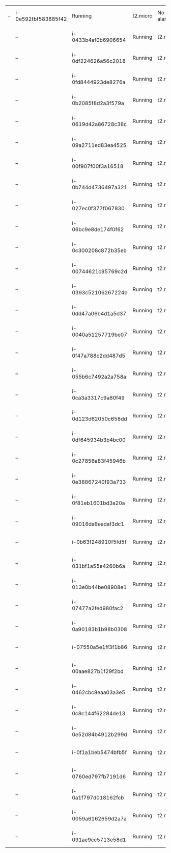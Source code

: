 |    |                     |                     |          |           |                |                |                                             |                                             |                      |                      |                        |                        |
|----|---------------------|---------------------|----------|-----------|----------------|----------------|---------------------------------------------|---------------------------------------------|----------------------|----------------------|------------------------|------------------------|
| –  | i-0e592fbf583885f42 |  Running            | t2.micro | No alarms | 18.237.155.145 | –              | ip-172-31-15-221.us-west-2.compute.internal | launch-wizard-1                             | sg-0fd7439deef34224c | sensores21           | 2021/03/02 16:21 GMT-8 |                        |
|    | –                   | i-0433b4af0b6906654 |  Running | t2.micro  | No alarms      | 35.167.165.42  | –                                           | ip-172-31-6-155.us-west-2.compute.internal  | launch-wizard-1      | sg-0fd7439deef34224c | sensores21             | 2021/03/02 16:21 GMT-8 |
|    | –                   | i-0df224626a56c2018 |  Running | t2.micro  | No alarms      | 52.88.102.242  | –                                           | ip-172-31-7-90.us-west-2.compute.internal   | launch-wizard-1      | sg-0fd7439deef34224c | sensores21             | 2021/03/02 16:21 GMT-8 |
|    | –                   | i-0fd8444923de8276a |  Running | t2.micro  | No alarms      | 54.189.19.140  | –                                           | ip-172-31-9-71.us-west-2.compute.internal   | launch-wizard-1      | sg-0fd7439deef34224c | sensores21             | 2021/03/02 16:21 GMT-8 |
|    | –                   | i-0b2085f8d2a3f579a |  Running | t2.micro  | No alarms      | 34.222.171.221 | –                                           | ip-172-31-3-199.us-west-2.compute.internal  | launch-wizard-1      | sg-0fd7439deef34224c | sensores21             | 2021/03/02 16:21 GMT-8 |
|    | –                   | i-0619d42a86728c38c |  Running | t2.micro  | No alarms      | 54.202.206.209 | –                                           | ip-172-31-8-199.us-west-2.compute.internal  | launch-wizard-1      | sg-0fd7439deef34224c | sensores21             | 2021/03/02 16:21 GMT-8 |
|    | –                   | i-09a2711ed83ea4525 |  Running | t2.micro  | No alarms      | 34.211.133.248 | –                                           | ip-172-31-10-71.us-west-2.compute.internal  | launch-wizard-1      | sg-0fd7439deef34224c | sensores21             | 2021/03/02 16:21 GMT-8 |
|    | –                   | i-00f907f00f3a16518 |  Running | t2.micro  | No alarms      | 54.218.111.104 | –                                           | ip-172-31-5-205.us-west-2.compute.internal  | launch-wizard-1      | sg-0fd7439deef34224c | sensores21             | 2021/03/02 16:21 GMT-8 |
|    | –                   | i-0b744d4736497a321 |  Running | t2.micro  | No alarms      | 54.245.78.222  | –                                           | ip-172-31-3-76.us-west-2.compute.internal   | launch-wizard-1      | sg-0fd7439deef34224c | sensores21             | 2021/03/02 16:21 GMT-8 |
|    | –                   | i-027ec0f377f067830 |  Running | t2.micro  | No alarms      | 35.160.178.50  | –                                           | ip-172-31-1-75.us-west-2.compute.internal   | launch-wizard-1      | sg-0fd7439deef34224c | sensores21             | 2021/03/02 16:21 GMT-8 |
|    | –                   | i-06bc9e8de174f0f62 |  Running | t2.micro  | No alarms      | 54.245.68.193  | –                                           | ip-172-31-11-136.us-west-2.compute.internal | launch-wizard-1      | sg-0fd7439deef34224c | sensores21             | 2021/03/02 16:21 GMT-8 |
|    | –                   | i-0c300208c872b35eb |  Running | t2.micro  | No alarms      | 50.112.77.63   | –                                           | ip-172-31-9-19.us-west-2.compute.internal   | launch-wizard-1      | sg-0fd7439deef34224c | sensores21             | 2021/03/02 16:21 GMT-8 |
|    | –                   | i-00744621c95769c2d |  Running | t2.micro  | No alarms      | 18.237.200.110 | –                                           | ip-172-31-1-16.us-west-2.compute.internal   | launch-wizard-1      | sg-0fd7439deef34224c | sensores21             | 2021/03/02 16:21 GMT-8 |
|    | –                   | i-0393c52106267224b |  Running | t2.micro  | No alarms      | 35.166.169.6   | –                                           | ip-172-31-0-16.us-west-2.compute.internal   | launch-wizard-1      | sg-0fd7439deef34224c | sensores21             | 2021/03/02 16:21 GMT-8 |
|    | –                   | i-0dd47a06b4d1a5d37 |  Running | t2.micro  | No alarms      | 34.211.56.213  | –                                           | ip-172-31-3-79.us-west-2.compute.internal   | launch-wizard-1      | sg-0fd7439deef34224c | sensores21             | 2021/03/02 16:21 GMT-8 |
|    | –                   | i-0040a51257719be07 |  Running | t2.micro  | No alarms      | 34.216.132.38  | –                                           | ip-172-31-6-24.us-west-2.compute.internal   | launch-wizard-1      | sg-0fd7439deef34224c | sensores21             | 2021/03/02 16:21 GMT-8 |
|    | –                   | i-0f47a788c2dd487d5 |  Running | t2.micro  | No alarms      | 54.214.217.29  | –                                           | ip-172-31-15-23.us-west-2.compute.internal  | launch-wizard-1      | sg-0fd7439deef34224c | sensores21             | 2021/03/02 16:21 GMT-8 |
|    | –                   | i-055b6c7492a2a758a |  Running | t2.micro  | No alarms      | 18.237.12.189  | –                                           | ip-172-31-15-84.us-west-2.compute.internal  | launch-wizard-1      | sg-0fd7439deef34224c | sensores21             | 2021/03/02 16:21 GMT-8 |
|    | –                   | i-0ca3a3317c9a80f49 |  Running | t2.micro  | No alarms      | 52.12.48.128   | –                                           | ip-172-31-2-19.us-west-2.compute.internal   | launch-wizard-1      | sg-0fd7439deef34224c | sensores21             | 2021/03/02 16:21 GMT-8 |
|    | –                   | i-0d123d62050c658dd |  Running | t2.micro  | No alarms      | 54.201.46.136  | –                                           | ip-172-31-0-122.us-west-2.compute.internal  | launch-wizard-1      | sg-0fd7439deef34224c | sensores21             | 2021/03/02 16:21 GMT-8 |
|    | –                   | i-0df645934b3b4bc00 |  Running | t2.micro  | No alarms      | 54.187.24.222  | –                                           | ip-172-31-10-183.us-west-2.compute.internal | launch-wizard-1      | sg-0fd7439deef34224c | sensores21             | 2021/03/02 16:21 GMT-8 |
|    | –                   | i-0c27856a83f45946b |  Running | t2.micro  | No alarms      | 54.201.22.253  | –                                           | ip-172-31-3-178.us-west-2.compute.internal  | launch-wizard-1      | sg-0fd7439deef34224c | sensores21             | 2021/03/02 16:21 GMT-8 |
|    | –                   | i-0e38867240f93a733 |  Running | t2.micro  | No alarms      | 35.161.174.88  | –                                           | ip-172-31-5-240.us-west-2.compute.internal  | launch-wizard-1      | sg-0fd7439deef34224c | sensores21             | 2021/03/02 16:21 GMT-8 |
|    | –                   | i-0f81eb1601bd3a20a |  Running | t2.micro  | No alarms      | 18.237.5.88    | –                                           | ip-172-31-7-255.us-west-2.compute.internal  | launch-wizard-1      | sg-0fd7439deef34224c | sensores21             | 2021/03/02 16:21 GMT-8 |
|    | –                   | i-09016da8eadaf3dc1 |  Running | t2.micro  | No alarms      | 34.215.35.150  | –                                           | ip-172-31-3-254.us-west-2.compute.internal  | launch-wizard-1      | sg-0fd7439deef34224c | sensores21             | 2021/03/02 16:21 GMT-8 |
|    | –                   | i-0b63f248910f5fd5f |  Running | t2.micro  | No alarms      | 52.12.158.11   | –                                           | ip-172-31-12-187.us-west-2.compute.internal | launch-wizard-1      | sg-0fd7439deef34224c | sensores21             | 2021/03/02 16:21 GMT-8 |
|    | –                   | i-031bf1a55e4260b6a |  Running | t2.micro  | No alarms      | 35.155.211.166 | –                                           | ip-172-31-3-251.us-west-2.compute.internal  | launch-wizard-1      | sg-0fd7439deef34224c | sensores21             | 2021/03/02 16:21 GMT-8 |
|    | –                   | i-013e0b44be08908e1 |  Running | t2.micro  | No alarms      | 34.222.255.47  | –                                           | ip-172-31-12-131.us-west-2.compute.internal | launch-wizard-1      | sg-0fd7439deef34224c | sensores21             | 2021/03/02 16:21 GMT-8 |
|    | –                   | i-07477a2fed980fac2 |  Running | t2.micro  | No alarms      | 34.223.5.129   | –                                           | ip-172-31-12-1.us-west-2.compute.internal   | launch-wizard-1      | sg-0fd7439deef34224c | sensores21             | 2021/03/02 16:21 GMT-8 |
|    | –                   | i-0a90183b1b98b0308 |  Running | t2.micro  | No alarms      | 18.237.56.253  | –                                           | ip-172-31-6-1.us-west-2.compute.internal    | launch-wizard-1      | sg-0fd7439deef34224c | sensores21             | 2021/03/02 16:21 GMT-8 |
|    | –                   | i-07550a5e1ff3f1b86 |  Running | t2.micro  | No alarms      | 18.237.147.223 | –                                           | ip-172-31-15-127.us-west-2.compute.internal | launch-wizard-1      | sg-0fd7439deef34224c | sensores21             | 2021/03/02 16:21 GMT-8 |
|    | –                   | i-00aae827b1f29f2bd |  Running | t2.micro  | No alarms      | 54.202.161.42  | –                                           | ip-172-31-13-133.us-west-2.compute.internal | launch-wizard-1      | sg-0fd7439deef34224c | sensores21             | 2021/03/02 16:21 GMT-8 |
|    | –                   | i-0462cbc8eaa03a3e5 |  Running | t2.micro  | No alarms      | 34.223.6.51    | –                                           | ip-172-31-10-68.us-west-2.compute.internal  | launch-wizard-1      | sg-0fd7439deef34224c | sensores21             | 2021/03/02 16:21 GMT-8 |
|    | –                   | i-0c8c144f62284de13 |  Running | t2.micro  | No alarms      | 35.164.192.62  | –                                           | ip-172-31-5-67.us-west-2.compute.internal   | launch-wizard-1      | sg-0fd7439deef34224c | sensores21             | 2021/03/02 16:21 GMT-8 |
|    | –                   | i-0e52d84b4912b299d |  Running | t2.micro  | No alarms      | 35.163.54.134  | –                                           | ip-172-31-4-195.us-west-2.compute.internal  | launch-wizard-1      | sg-0fd7439deef34224c | sensores21             | 2021/03/02 16:21 GMT-8 |
|    | –                   | i-0f1a1beb5474bfb5f |  Running | t2.micro  | No alarms      | 54.245.52.84   | –                                           | ip-172-31-8-32.us-west-2.compute.internal   | launch-wizard-1      | sg-0fd7439deef34224c | sensores21             | 2021/03/02 16:21 GMT-8 |
|    | –                   | i-0760ed797fb7191d6 |  Running | t2.micro  | No alarms      | 34.221.131.8   | –                                           | ip-172-31-10-110.us-west-2.compute.internal | launch-wizard-1      | sg-0fd7439deef34224c | sensores21             | 2021/03/02 16:21 GMT-8 |
|    | –                   | i-0a1f797d018162fcb |  Running | t2.micro  | No alarms      | 18.237.53.201  | –                                           | ip-172-31-4-231.us-west-2.compute.internal  | launch-wizard-1      | sg-0fd7439deef34224c | sensores21             | 2021/03/02 16:21 GMT-8 |
|    | –                   | i-0059a6162659d2a7a |  Running | t2.micro  | No alarms      | 34.219.101.167 | –                                           | ip-172-31-6-230.us-west-2.compute.internal  | launch-wizard-1      | sg-0fd7439deef34224c | sensores21             | 2021/03/02 16:21 GMT-8 |
|    | –                   | i-091ae9cc5713e58d1 |  Running | t2.micro  | No alarms      | 34.222.226.106 | –                                           | ip-172-31-15-97.us-west-2.compute.internal  | launch-wizard-1      |                      |                        |                        |
